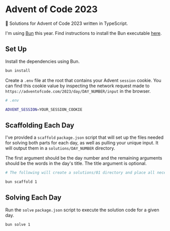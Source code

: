 # Advent of Code 2023

🎅 Solutions for Advent of Code 2023 written in TypeScript.

I'm using [Bun](https://bun.sh) this year. Find instructions to install the Bun executable [here](https://bun.sh/docs/installation).

## Set Up

Install the dependencies using Bun.

```bash
bun install
```

Create a `.env` file at the root that contains your Advent `session` cookie. You can find this cookie value by inspecting the network request made to `https://adventofcode.com/2023/day/DAY_NUMBER/input` in the browser.

```bash
# .env

ADVENT_SESSION=YOUR_SESSION_COOKIE
```

## Scaffolding Each Day

I've provided a `scaffold` `package.json` script that will set up the files needed for solving both parts for each day, as well as pulling your unique input. It will output them in a `solutions/DAY_NUMBER` directory.

The first argument should be the day number and the remaining arguments should be the words in the day's title. The title argument is optional.

```bash
# The following will create a solutions/01 directory and place all necessary files there.

bun scaffold 1
```

## Solving Each Day

Run the `solve` `package.json` script to execute the solution code for a given day.

```bash
bun solve 1
```
